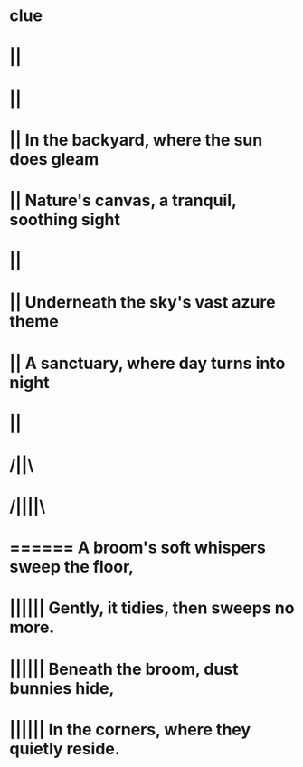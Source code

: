 # clue
#
#    ||
#    ||
#    ||    In the backyard, where the sun does gleam
#    ||    Nature's canvas, a tranquil, soothing sight
#    ||
#    ||    Underneath the sky's vast azure theme
#    ||    A sanctuary, where day turns into night
#    ||      
#   /||\
#  /||||\
#  ======         A broom's soft whispers sweep the floor,
#  ||||||         Gently, it tidies, then sweeps no more.
#  ||||||         Beneath the broom, dust bunnies hide,
#  ||||||         In the corners, where they quietly reside.
